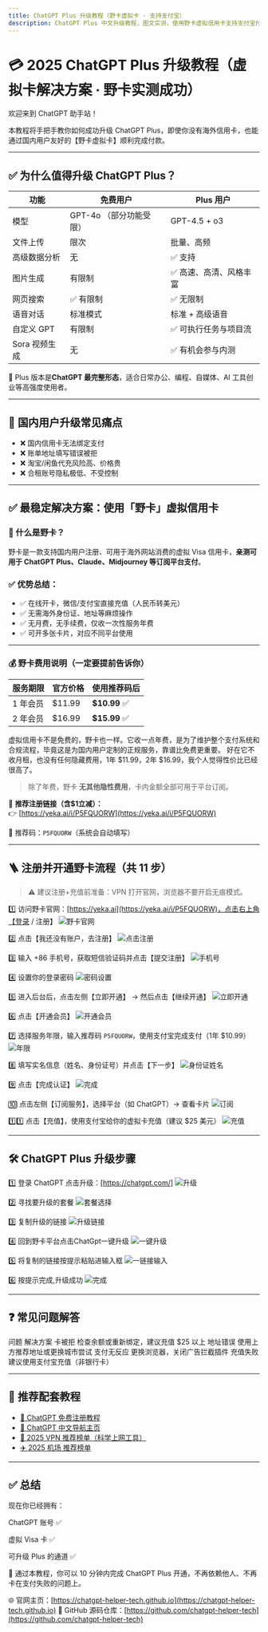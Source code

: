 ```yaml
---
title: ChatGPT Plus 升级教程（野卡虚拟卡 · 支持支付宝）
description: ChatGPT Plus 中文升级教程，图文实测，使用野卡虚拟信用卡支持支付宝付款，轻松升级 GPT-4 Plus，适合中国用户。
---
```


# 💳 2025 ChatGPT Plus 升级教程（虚拟卡解决方案 · 野卡实测成功）

欢迎来到 ChatGPT 助手站！

本教程将手把手教你如何成功升级 ChatGPT Plus，即使你没有海外信用卡，也能通过国内用户友好的【野卡虚拟卡】顺利完成付款。

---

## ✅ 为什么值得升级 ChatGPT Plus？

| 功能 | 免费用户 | Plus 用户 |
|------|-----------|------------|
| 模型 | GPT-4o （部分功能受限） | GPT-4.5  + o3 |
| 文件上传 | 限次 | 批量、高频 |
| 高级数据分析 | 无 | ✅ 支持 |
| 图片生成 | 有限制 | ✅ 高速、高清、风格丰富 |
| 网页搜索 | ✅ 有限制 | ✅ 无限制 |
| 语音对话 | 标准模式 | 标准 + 高级语音 |
| 自定义 GPT | 有限制 | ✅ 可执行任务与项目流 |
| Sora 视频生成 | 无 | ✅ 有机会参与内测 |

📌 Plus 版本是**ChatGPT 最完整形态**，适合日常办公、编程、自媒体、AI 工具创业等高强度使用者。

---

## 💢 国内用户升级常见痛点

- ❌ 国内信用卡无法绑定支付
- ❌ 账单地址填写错误被拒
- ❌ 淘宝/闲鱼代充风险高、价格贵
- ❌ 合租账号隐私极低、不受控制

---

## ✅ 最稳定解决方案：使用「野卡」虚拟信用卡

### 🔹 什么是野卡？

野卡是一款支持国内用户注册、可用于海外网站消费的虚拟 Visa 信用卡，**亲测可用于 ChatGPT Plus、Claude、Midjourney 等订阅平台支付**。

### ✅ 优势总结：

- ✅ 在线开卡，微信/支付宝直接充值（人民币转美元）
- ✅ 无需海外身份证、地址等麻烦操作
- ✅ 无月费，无手续费，仅收一次性服务年费
- ✅ 可开多张卡片，对应不同平台使用

---

### 💰 野卡费用说明（一定要提前告诉你）

| 服务期限 | 官方价格 | 使用推荐码后 |
|----------|-----------|----------------|
| 1 年会员 | $11.99 | **$10.99** ✅ |
| 2 年会员 | $16.99 | **$15.99** ✅ |

虚拟信用卡不是免费的，野卡也一样。它收一点年费，是为了维护整个支付系统和合规流程，毕竟这是为国内用户定制的正规服务，靠谱比免费更重要。
好在它不收月租，也没有任何隐藏费用，1年 $11.99，2年 $16.99，我个人觉得性价比已经很高了。

> 除了年费，野卡 **无其他隐性费用**，卡内金额全部可用于平台订阅。

📎 **推荐注册链接（含$1立减）：**  
👉 [https://yeka.ai/i/P5FQUORW](https://yeka.ai/i/P5FQUORW)

📎 推荐码：`P5FQUORW`（系统会自动填写）

---

## 🪜 注册并开通野卡流程（共 11 步）

> ⚠️ 建议注册+充值前准备：VPN 打开官网，浏览器不要开启无痕模式。

1️⃣ 访问野卡官网：[https://yeka.ai](https://yeka.ai/i/P5FQUORW)，点击右上角【登录 / 注册】
![野卡官网](./assets/step_1.jpg)


2️⃣ 点击【我还没有账户，去注册】
![点击注册](./assets/step_2.jpg)

3️⃣ 输入 +86 手机号，获取短信验证码并点击【提交注册】
![手机号](./assets/step_3.jpg)

4️⃣ 设置你的登录密码
![密码设置](./assets/step_4.jpg)

5️⃣ 进入后台后，点击左侧【立即开通】 → 然后点击【继续开通】
![立即开通](./assets/step_5.jpg)


6️⃣ 点击【开通会员】
![开通会员](./assets/step_6.jpg)


7️⃣ 选择服务年限，输入推荐码 `P5FQUORW`，使用支付宝完成支付（1年 $10.99）
![年限](./assets/step_7.jpg)


8️⃣ 填写实名信息（姓名、身份证号）并点击【下一步】
![身份证姓名](./assets/step_8.jpg)

9️⃣ 点击【完成认证】
![完成](./assets/step_9.jpg)


🔟 点击左侧【订阅服务】，选择平台（如 ChatGPT）→ 查看卡片
![订阅](./assets/step_10.jpg)


1️⃣1️⃣ 点击【充值】，使用支付宝给你的虚拟卡充值（建议 $25 美元）
![充值](./assets/step_11.jpg)


---

## 🛠 ChatGPT Plus 升级步骤

1️⃣ 登录 ChatGPT 点击升级：[https://chatgpt.com/]
![升级](./assets/plus_1.jpg)


2️⃣ 寻找要升级的套餐
![套餐选择](./assets/plus_2.jpg)


3️⃣ 复制升级的链接
![升级链接](./assets/plus_3.jpg)

4️⃣ 回到野卡平台点击ChatGpt一键升级
![一键升级](./assets/plus_4.jpg)

5️⃣ 将复制的链接按提示粘贴进输入框
![一链接输入](./assets/plus_5.jpg)

6️⃣ 按提示完成,升级成功
![完成](./assets/plus_6.jpg)

---

## ❓ 常见问题解答

问题	解决方案
卡被拒	检查余额或重新绑定，建议充值 $25 以上
地址错误	使用上方推荐地址或更换城市尝试
支付无反应	更换浏览器，关闭广告拦截插件
充值失败	建议使用支付宝充值（非银行卡）

---

## 🧩 推荐配套教程

- [📘 ChatGPT 免费注册教程](https://chatgpt-helper-tech.github.io/chatgpt-register-guide/)
- [📘 ChatGPT 中文导航主页](https://chatgpt-helper-tech.github.io/)
- [🔐 2025 VPN 推荐榜单（科学上网工具）](https://chatgpt-helper-tech.github.io/network-access/)
- [✈️ 2025 机场 推荐榜单 ](https://chatgpt-helper-tech.github.io/airport-access/)


---

## ✅ 总结

现在你已经拥有：

ChatGPT 账号 ✅

虚拟 Visa 卡 ✅

可升级 Plus 的通道 ✅

📌 通过本教程，你可以 10 分钟内完成 ChatGPT Plus 开通，不再依赖他人、不再卡在支付失败的问题上。

🌐 官网主页：[https://chatgpt-helper-tech.github.io](https://chatgpt-helper-tech.github.io)
📂 GitHub 源码仓库：[https://github.com/chatgpt-helper-tech](https://github.com/chatgpt-helper-tech)

